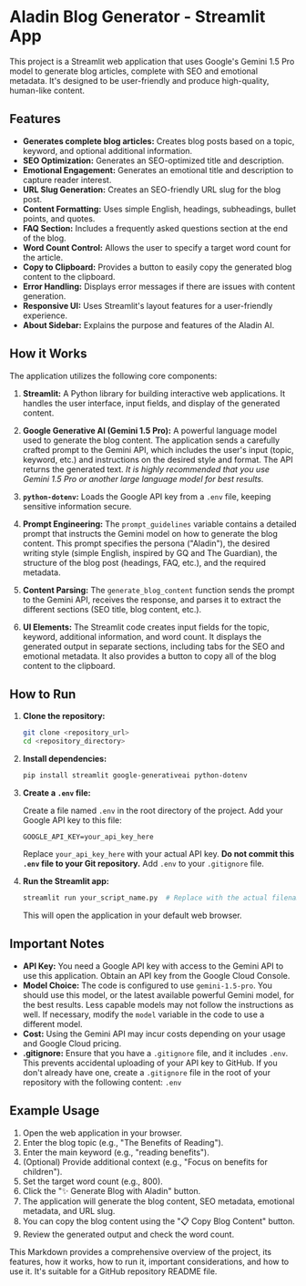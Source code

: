 # Aladin Blog Generator - Streamlit App

This project is a Streamlit web application that uses Google's Gemini 1.5 Pro model to generate blog articles, complete with SEO and emotional metadata.  It's designed to be user-friendly and produce high-quality, human-like content.

## Features

*   **Generates complete blog articles:**  Creates blog posts based on a topic, keyword, and optional additional information.
*   **SEO Optimization:** Generates an SEO-optimized title and description.
*   **Emotional Engagement:**  Generates an emotional title and description to capture reader interest.
*   **URL Slug Generation:** Creates an SEO-friendly URL slug for the blog post.
*   **Content Formatting:**  Uses simple English, headings, subheadings, bullet points, and quotes.
*   **FAQ Section:** Includes a frequently asked questions section at the end of the blog.
*   **Word Count Control:** Allows the user to specify a target word count for the article.
*   **Copy to Clipboard:** Provides a button to easily copy the generated blog content to the clipboard.
*   **Error Handling:** Displays error messages if there are issues with content generation.
*   **Responsive UI:** Uses Streamlit's layout features for a user-friendly experience.
*   **About Sidebar:** Explains the purpose and features of the Aladin AI.

## How it Works

The application utilizes the following core components:

1.  **Streamlit:**  A Python library for building interactive web applications.  It handles the user interface, input fields, and display of the generated content.

2.  **Google Generative AI (Gemini 1.5 Pro):**  A powerful language model used to generate the blog content.  The application sends a carefully crafted prompt to the Gemini API, which includes the user's input (topic, keyword, etc.) and instructions on the desired style and format.  The API returns the generated text. *It is highly recommended that you use Gemini 1.5 Pro or another large language model for best results.*

3.  **`python-dotenv`:**  Loads the Google API key from a `.env` file, keeping sensitive information secure.

4.  **Prompt Engineering:** The `prompt_guidelines` variable contains a detailed prompt that instructs the Gemini model on how to generate the blog content.  This prompt specifies the persona ("Aladin"), the desired writing style (simple English, inspired by GQ and The Guardian), the structure of the blog post (headings, FAQ, etc.), and the required metadata.

5.  **Content Parsing:** The `generate_blog_content` function sends the prompt to the Gemini API, receives the response, and parses it to extract the different sections (SEO title, blog content, etc.).

6.  **UI Elements:** The Streamlit code creates input fields for the topic, keyword, additional information, and word count.  It displays the generated output in separate sections, including tabs for the SEO and emotional metadata. It also provides a button to copy all of the blog content to the clipboard.

## How to Run

1.  **Clone the repository:**

    ```bash
    git clone <repository_url>
    cd <repository_directory>
    ```

2.  **Install dependencies:**

    ```bash
    pip install streamlit google-generativeai python-dotenv
    ```

3.  **Create a `.env` file:**

    Create a file named `.env` in the root directory of the project.  Add your Google API key to this file:

    ```
    GOOGLE_API_KEY=your_api_key_here
    ```

    Replace `your_api_key_here` with your actual API key.  **Do not commit this `.env` file to your Git repository.** Add `.env` to your `.gitignore` file.

4.  **Run the Streamlit app:**

    ```bash
    streamlit run your_script_name.py  # Replace with the actual filename
    ```

    This will open the application in your default web browser.

## Important Notes

*   **API Key:** You need a Google API key with access to the Gemini API to use this application.  Obtain an API key from the Google Cloud Console.
*   **Model Choice:** The code is configured to use `gemini-1.5-pro`. You should use this model, or the latest available powerful Gemini model, for the best results.  Less capable models may not follow the instructions as well.  If necessary, modify the `model` variable in the code to use a different model.
*   **Cost:** Using the Gemini API may incur costs depending on your usage and Google Cloud pricing.
*    **.gitignore:** Ensure that you have a `.gitignore` file, and it includes `.env`. This prevents accidental uploading of your API key to GitHub. If you don't already have one, create a `.gitignore` file in the root of your repository with the following content:
    ```
    .env
    ```


## Example Usage

1.  Open the web application in your browser.
2.  Enter the blog topic (e.g., "The Benefits of Reading").
3.  Enter the main keyword (e.g., "reading benefits").
4.  (Optional) Provide additional context (e.g., "Focus on benefits for children").
5.  Set the target word count (e.g., 800).
6.  Click the "✨ Generate Blog with Aladin" button.
7.  The application will generate the blog content, SEO metadata, emotional metadata, and URL slug.
8.  You can copy the blog content using the "📋 Copy Blog Content" button.
9. Review the generated output and check the word count.

This Markdown provides a comprehensive overview of the project, its features, how it works, how to run it, important considerations, and how to use it. It's suitable for a GitHub repository README file.
